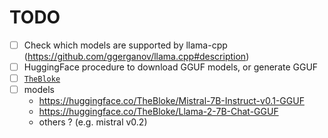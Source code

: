 # TODO
- [ ] Check which models are supported by llama-cpp (https://github.com/ggerganov/llama.cpp#description)
- [ ] HuggingFace procedure to download GGUF models, or generate GGUF
- [ ] [`TheBloke`](https://huggingface.co/TheBloke)
- [ ] models
    - https://huggingface.co/TheBloke/Mistral-7B-Instruct-v0.1-GGUF
    - https://huggingface.co/TheBloke/Llama-2-7B-Chat-GGUF
    - others ? (e.g. mistral v0.2)